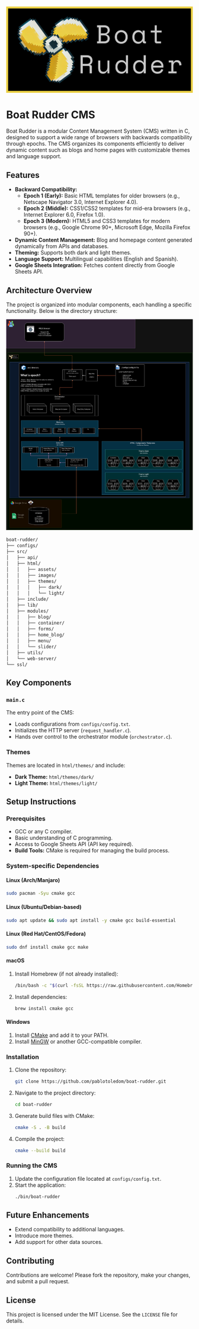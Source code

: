 ![Boat Rudder Logo](images/logo.png)

# Boat Rudder CMS

Boat Rudder is a modular Content Management System (CMS) written in C, designed to support a wide range of browsers with backwards compatibility through epochs. The CMS organizes its components efficiently to deliver dynamic content such as blogs and home pages with customizable themes and language support.

## Features

- **Backward Compatibility:**
  - **Epoch 1 (Early):** Basic HTML templates for older browsers (e.g., Netscape Navigator 3.0, Internet Explorer 4.0).
  - **Epoch 2 (Middle):** CSS1/CSS2 templates for mid-era browsers (e.g., Internet Explorer 6.0, Firefox 1.0).
  - **Epoch 3 (Modern):** HTML5 and CSS3 templates for modern browsers (e.g., Google Chrome 90+, Microsoft Edge, Mozilla Firefox 90+).
- **Dynamic Content Management:** Blog and homepage content generated dynamically from APIs and databases.
- **Theming:** Supports both dark and light themes.
- **Language Support:** Multilingual capabilities (English and Spanish).
- **Google Sheets Integration:** Fetches content directly from Google Sheets API.

## Architecture Overview

The project is organized into modular components, each handling a specific functionality. Below is the directory structure:

![Boat Rudder Diagram](images/diagram.jpg)

```
boat-rudder/
├── configs/
├── src/
│   ├── api/
│   ├── html/
│   │   ├── assets/
│   │   ├── images/
│   │   ├── themes/
│   │   │   ├── dark/
│   │   │   └── light/
│   ├── include/
│   ├── lib/
│   ├── modules/
│   │   ├── blog/
│   │   ├── container/
│   │   ├── forms/
│   │   ├── home_blog/
│   │   ├── menu/
│   │   └── slider/
│   ├── utils/
│   └── web-server/
└── ssl/
```

## Key Components

### `main.c`
The entry point of the CMS:
- Loads configurations from `configs/config.txt`.
- Initializes the HTTP server (`request_handler.c`).
- Hands over control to the orchestrator module (`orchestrator.c`).

### Themes
Themes are located in `html/themes/` and include:
- **Dark Theme:** `html/themes/dark/`
- **Light Theme:** `html/themes/light/`

## Setup Instructions

### Prerequisites
- GCC or any C compiler.
- Basic understanding of C programming.
- Access to Google Sheets API (API key required).
- **Build Tools:** CMake is required for managing the build process.

### System-specific Dependencies

#### Linux (Arch/Manjaro)
```bash
sudo pacman -Syu cmake gcc
```

#### Linux (Ubuntu/Debian-based)
```bash
sudo apt update && sudo apt install -y cmake gcc build-essential
```

#### Linux (Red Hat/CentOS/Fedora)
```bash
sudo dnf install cmake gcc make
```

#### macOS
1. Install Homebrew (if not already installed):
   ```bash
   /bin/bash -c "$(curl -fsSL https://raw.githubusercontent.com/Homebrew/install/HEAD/install.sh)"
   ```
2. Install dependencies:
   ```bash
   brew install cmake gcc
   ```

#### Windows
1. Install [CMake](https://cmake.org/download/) and add it to your PATH.
2. Install [MinGW](https://sourceforge.net/projects/mingw/) or another GCC-compatible compiler.

### Installation
1. Clone the repository:
   ```bash
   git clone https://github.com/pablotoledom/boat-rudder.git
   ```
2. Navigate to the project directory:
   ```bash
   cd boat-rudder
   ```
3. Generate build files with CMake:
   ```bash
   cmake -S . -B build
   ```
4. Compile the project:
   ```bash
   cmake --build build
   ```

### Running the CMS
1. Update the configuration file located at `configs/config.txt`.
2. Start the application:
   ```bash
   ./bin/boat-rudder
   ```

## Future Enhancements
- Extend compatibility to additional languages.
- Introduce more themes.
- Add support for other data sources.

## Contributing
Contributions are welcome! Please fork the repository, make your changes, and submit a pull request.

## License
This project is licensed under the MIT License. See the `LICENSE` file for details.